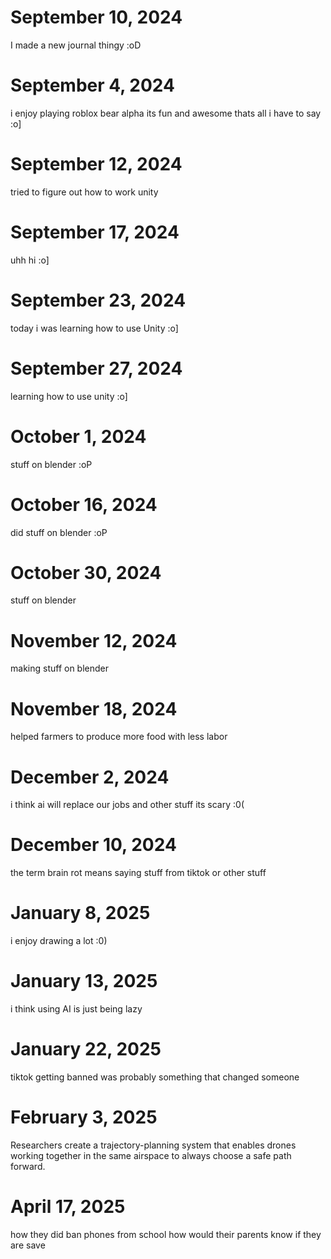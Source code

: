 # September 10, 2024

I made a new journal thingy :oD 

# September 4, 2024
i enjoy playing roblox bear alpha its fun and awesome thats all i have to say :o] 

# September 12, 2024
tried to figure out how to work unity 

# September 17, 2024
uhh hi :o] 

# September 23, 2024
today i was learning how to use Unity :o] 

# September 27, 2024
learning how to use unity :o] 

# October 1, 2024
stuff on blender :oP

# October 16, 2024
did stuff on blender :oP

# October 30, 2024
stuff on blender

# November 12, 2024
making stuff on blender

# November 18, 2024
helped farmers to produce more food with less labor

# December 2, 2024
i think ai will replace our jobs and other stuff its scary :0( 

# December 10, 2024
the term brain rot means saying stuff from tiktok or other stuff  

# January 8, 2025
i enjoy drawing a lot :0)

# January 13, 2025
i think using AI is just being lazy 

# January 22, 2025
tiktok getting banned was probably something that changed someone

# February 3, 2025
Researchers create a trajectory-planning system that enables drones working together in the same airspace to always choose a safe path forward.

# April 17, 2025
how they did ban phones from school how would their parents know if they are save
